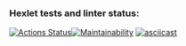 ### Hexlet tests and linter status:
[![Actions Status](https://github.com/Tanya14081981/frontend-project-44/workflows/hexlet-check/badge.svg)](https://github.com/Tanya14081981/frontend-project-44/actions)[![Maintainability](https://api.codeclimate.com/v1/badges/fb74f85f99b4a3def279/maintainability)](https://codeclimate.com/github/Tanya14081981/frontend-project-44/maintainability)
[![asciicast](https://asciinema.org/a/zvjF8kuKtS1kQq1tsTn6nrJ9X.svg)](https://asciinema.org/a/zvjF8kuKtS1kQq1tsTn6nrJ9X)
